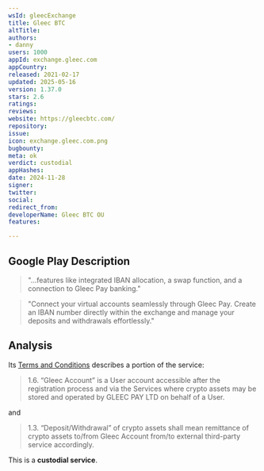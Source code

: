 ```yaml
---
wsId: gleecExchange
title: Gleec BTC
altTitle: 
authors:
- danny
users: 1000
appId: exchange.gleec.com
appCountry: 
released: 2021-02-17
updated: 2025-05-16
version: 1.37.0
stars: 2.6
ratings: 
reviews: 
website: https://gleecbtc.com/
repository: 
issue: 
icon: exchange.gleec.com.png
bugbounty: 
meta: ok
verdict: custodial
appHashes: 
date: 2024-11-28
signer: 
twitter: 
social: 
redirect_from: 
developerName: Gleec BTC OU
features: 

---
```


## Google Play Description

> "...features like integrated IBAN allocation, a swap function, and a connection to Gleec Pay banking." 

> "Connect your virtual accounts seamlessly through Gleec Pay. Create an IBAN number directly within the exchange and manage your deposits and withdrawals effortlessly."

## Analysis 

Its [Terms and Conditions](https://exchange.gleec.com/terms-of-use) describes a portion of the service:

> 1.6. “Gleec Account” is a User account accessible after the registration process and via the Services where crypto assets may be stored and operated by GLEEC PAY LTD on behalf of a User.

and 

> 1.3. “Deposit/Withdrawal” of crypto assets shall mean remittance of crypto assets to/from Gleec Account from/to external third-party service accordingly.

This is a **custodial service**.
